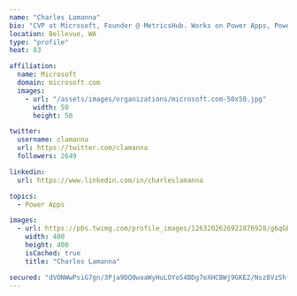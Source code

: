 ```yaml
---
name: "Charles Lamanna"
bio: "CVP at Microsoft, Founder @ MetricsHub. Works on Power Apps, Power Automate, Power Virtual Agent, Common Data Service and Dynamics 365."
location: Bellevue, WA
type: "profile"
heat: 83

affiliation:
  name: Microsoft
  domain: microsoft.com
  images:
    - url: "/assets/images/organizations/microsoft.com-50x50.jpg"
      width: 50
      height: 50

twitter:
  username: clamanna
  url: https://twitter.com/clamanna
  followers: 2649

linkedin:
  url: https://www.linkedin.com/in/charleslamanna

topics:
  - Power Apps

images:
  - url: https://pbs.twimg.com/profile_images/1263202626922876928/g6qGbHZ-_400x400.jpg
    width: 400
    height: 400
    isCached: true
    title: "Charles Lamanna"

secured: "dVONWwPsiG7gn/3Pja9DQ0waaWyHuLOYoS4BDg7eXHCBWj9GKE2/Nsz8VzShfa91eeVAmJEPPun2EQa+IdvOL7ZRZi/FEibAmubseVJoYwOAQDmZl0lwxzIynABASvEn7s6Zy0O+F1FbU2uQFM+0d86rFodK+i49oIUePQMVHkBO0LwNydRbx45ZeHI9Fyeqp4CYK7e4TDOTuswG9N/kTUCpLFhkLtrhNCga9BorCtr3LMJAtAhT0Jjp+VPV4wkghjWaO6aFBURl2X0W2fnxHn95aQvzqf5ErkDtNvXhMvcNyt4oA2Ogi1PlsTHJRUEKK9GWAvV/I0LeALUJhcCXmz84ztWS3eAGfAIs6W3L0v32MGuMBkgExYEcmBO3bNkLAbChVPeD/684SXuyELB5l2xHL9PVoLhJqbASGDN5nSU=;sjzooUyADUvYFUri4G1kZA=="
---
```


